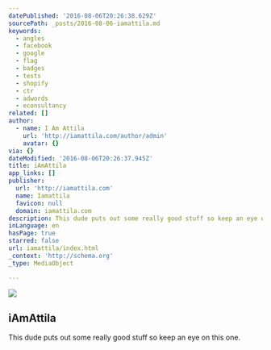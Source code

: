 ```yaml
---
datePublished: '2016-08-06T20:26:38.629Z'
sourcePath: _posts/2016-08-06-iamattila.md
keywords:
  - angles
  - facebook
  - google
  - flag
  - badges
  - tests
  - shopify
  - ctr
  - adwords
  - econsultancy
related: []
author:
  - name: I Am Attila
    url: 'http://iamattila.com/author/admin'
    avatar: {}
via: {}
dateModified: '2016-08-06T20:26:37.945Z'
title: iAmAttila
app_links: []
publisher:
  url: 'http://iamattila.com'
  name: Iamattila
  favicon: null
  domain: iamattila.com
description: This dude puts out some really good stuff so keep an eye on this one.
inLanguage: en
hasPage: true
starred: false
url: iamattila/index.html
_context: 'http://schema.org'
_type: MediaObject

---
```

<article style=""><img src="https://imgflo.herokuapp.com/graph/vahj1ThiexotieMo/a037f81618ef4d58154419a57797a26e/noop.jpg?input=http%3A%2F%2Fiamattila.com%2Fwp-content%2Fuploads%2F2016%2F06%2Ffacebook-monetization-750x300.jpg" /><h1>iAmAttila</h1></article>

This dude puts out some really good stuff so keep an eye on this one.